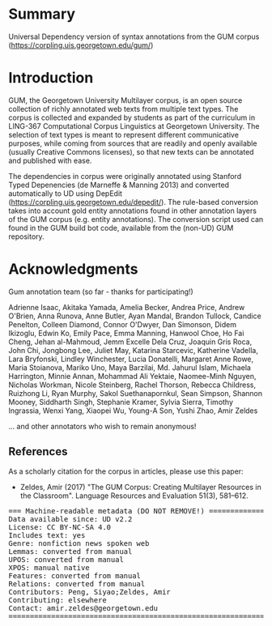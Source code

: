 # Summary

Universal Dependency version of syntax annotations from the GUM corpus (https://corpling.uis.georgetown.edu/gum/)

# Introduction

GUM, the Georgetown University Multilayer corpus, is an open source collection of richly annotated web texts from multiple text types. The corpus is collected and expanded by students as part of the curriculum in LING-367 Computational Corpus Linguistics at Georgetown University. The selection of text types is meant to represent different communicative purposes, while coming from sources that are readily and openly available (usually Creative Commons licenses), so that new texts can be annotated and published with ease.

The dependencies in corpus were originally annotated using Stanford Typed Depenencies (de Marneffe & Manning 2013) and converted automatically to UD using DepEdit (https://corpling.uis.georgetown.edu/depedit/). The rule-based conversion takes into account gold entity annotations found in other annotation layers of the GUM corpus (e.g. entity annotations). The conversion script used can found in the GUM build bot code, available from the (non-UD) GUM repository.

# Acknowledgments

Gum annotation team (so far - thanks for participating!)

Adrienne Isaac, Akitaka Yamada, Amelia Becker, Andrea Price, Andrew O'Brien, Anna Runova, Anne Butler, Ayan Mandal, Brandon Tullock, Candice Penelton, Colleen Diamond, Connor O'Dwyer, Dan Simonson, Didem Ikizoglu, Edwin Ko, Emily Pace, Emma Manning, Hanwool Choe, Ho Fai Cheng, Jehan al-Mahmoud, Jemm Excelle Dela Cruz, Joaquin Gris Roca, John Chi, Jongbong Lee, Juliet May, Katarina Starcevic, Katherine Vadella, Lara Bryfonski, Lindley Winchester, Lucia Donatelli, Margaret Anne Rowe, Maria Stoianova, Mariko Uno, Maya Barzilai, Md. Jahurul Islam, Michaela Harrington, Minnie Annan, Mohammad Ali Yektaie, Naomee-Minh Nguyen, Nicholas Workman, Nicole Steinberg, Rachel Thorson, Rebecca Childress, Ruizhong Li, Ryan Murphy, Sakol Suethanapornkul, Sean Simpson, Shannon Mooney, Siddharth Singh, Stephanie Kramer, Sylvia Sierra, Timothy Ingrassia, Wenxi Yang, Xiaopei Wu, Young-A Son, Yushi Zhao, Amir Zeldes

... and other annotators who wish to remain anonymous!  

## References

As a scholarly citation for the corpus in articles, please use this paper:

* Zeldes, Amir (2017) "The GUM Corpus: Creating Multilayer Resources in the Classroom". Language Resources and Evaluation 51(3), 581–612.

<pre>
=== Machine-readable metadata (DO NOT REMOVE!) ================================
Data available since: UD v2.2
License: CC BY-NC-SA 4.0
Includes text: yes
Genre: nonfiction news spoken web
Lemmas: converted from manual
UPOS: converted from manual
XPOS: manual native
Features: converted from manual
Relations: converted from manual
Contributors: Peng, Siyao;Zeldes, Amir
Contributing: elsewhere
Contact: amir.zeldes@georgetown.edu
===============================================================================
</pre>
